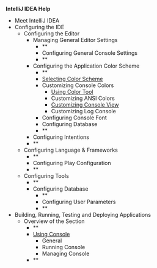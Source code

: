 
**IntelliJ IDEA Help**

 - Meet IntelliJ IDEA
 - Configuring the IDE
	 - Configuring the Editor 
		 - Managing General Editor Settings
			 - **
			 - Configuring General Console Settings
			 - **
		 - Configuring the Application Color Scheme
			 - **
			 - [Selecting Color Scheme](Scheme.md)
			 - Customizing Console Colors
				 - [Using Color Tool](ColorTool.md)
				 - Customizing ANSI Colors 
				 - [Customizing Console View](ConsoleColor.md)
				 - Customizing Log Console
			 - Configuring Console Font
			- Configuring Database
			- **
		- Configuring Intentions
		- **
	- Configuring Language & Frameworks
		- **
		- Configuring Play Configuration
		- **
	- Configuring Tools   
		- **
		- Configuring Database
			- **
			- Configuring User Parameters
			- **
- Building, Running, Testing and Deploying Applications
	- Overview of the Section
		- **
		- [Using Console](OverViewConsole.md)
			- General
			- Running Console
			- Managing Console
		- **
